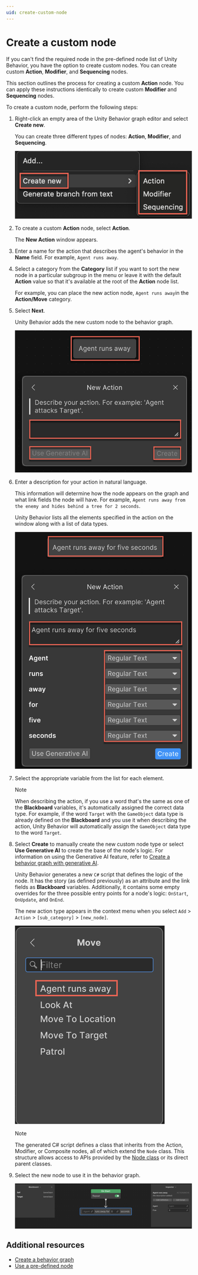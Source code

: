 ```yaml
---
uid: create-custom-node
---
```


# Create a custom node

If you can't find the required node in the pre-defined node list of Unity Behavior, you have the option to create custom nodes. You can create custom **Action**, **Modifier**, and **Sequencing** nodes. 

This section outlines the process for creating a custom **Action** node. You can apply these instructions identically to create custom **Modifier** and **Sequencing** nodes. 

To create a custom node, perform the following steps:

1. Right-click an empty area of the Unity Behavior graph editor and select **Create new**.

    You can create three different types of nodes: **Action**, **Modifier**, and **Sequencing**.

    ![Custom node](Images/custom-node.png)

2. To create a custom **Action** node, select **Action**.

   The **New Action** window appears.

3. Enter a name for the action that describes the agent's behavior in the **Name** field. For example, `Agent runs away`.
4. Select a category from the **Category** list if you want to sort the new node in a particular subgroup in the menu or leave it with the default **Action** value so that it's available at the root of the **Action** node list.

    For example, you can place the new action node, `Agent runs away`in the **Action/Move** category.

5. Select **Next**.

    Unity Behavior adds the new custom node to the behavior graph.

    ![New action node](Images/describe-action-node.png)

6. Enter a description for your action in natural language.

    This information will determine how the node appears on the graph and what link fields the node will have. For example, `Agent runs away from the enemy and hides behind a tree for 2 seconds`.

    Unity Behavior lists all the elements specified in the action on the window along with a list of data types.
    
    ![Describe action](Images/describe-action.png)

7. Select the appropriate variable from the list for each element.

    > [!NOTE]
    > When describing the action, if you use a word that's the same as one of the **Blackboard** variables, it's automatically assigned the correct data type. For example, if the word `Target` with the `GameObject` data type is already defined on the **Blackboard** and you use it when describing the action, Unity Behavior will automatically assign the `GameObject` data type to the word `Target`.  

8. Select **Create** to manually create the new custom node type or select **Use Generative AI** to create the base of the node's logic. For information on using the Generative AI feature, refer to [Create a behavior graph with generative AI](about-genai.md).

    Unity Behavior generates a new `C#` script that defines the logic of the node. It has the story (as defined previously) as an attribute and the link fields as **Blackboard** variables. Additionally, it contains some empty overrides for the three possible entry points for a node's logic: `OnStart`, `OnUpdate`, and `OnEnd`.

   The new action type appears in the context menu when you select `Add` > `Action` > `[sub_category]` > `[new_node]`.

     ![New node](Images/node-creation.png)

   > [!NOTE]
   > The generated C# script defines a class that inherits from the Action, Modifier, or Composite nodes, all of which extend the `Node` class. This structure allows access to APIs provided by the [Node class](https://docs.unity3d.com/Packages/com.unity.behavior@1.0/api/Unity.Behavior.Node.html) or its direct parent classes.
   
9. Select the new node to use it in the behavior graph.

    ![Behavior graph](Images/custom-node-create.png)

## Additional resources

* [Create a behavior graph](create-behavior-graph.md)
* [Use a pre-defined node](predefined-node.md)
